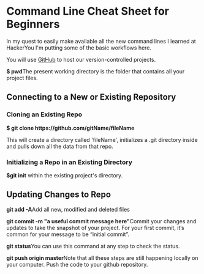 <h1>Command Line Cheat Sheet for Beginners</h1>

<p>In my quest to easily make available all the new command lines I learned at HackerYou I'm putting some of the basic workflows here.</p>  

<p>You will use <a href="http://github.com">GitHub</a> to host our version-controlled projects.</p>

<p><strong>$ pwd</strong>The present working directory is the folder that contains all your project files.</p>


<h2>Connecting to a New or Existing Repository</h2>

<h3>Cloning an Existing Repo</h3>
<strong>$ git clone https://github.com/gitName/fileName</strong>
<p>This will create a directory called 'fileName', initializes a .git directory inside and pulls down all the data from that repo.</p>


<h3>Initializing a Repo in an Existing Directory</h3>
<p><strong>$git init</strong> within the existing project's directory.</p>

<h2>Updating Changes to Repo</h2>

<p><strong>git add -A</strong>Add all new, modified and deleted files</p>
<p><strong>git commit -m "a useful commit message here"</strong>Commit your changes and updates to take the snapshot of your project. For your first commit, it’s common for your message to be “initial commit”.</p>
<p><strong>git status</strong>You can use this command at any step to check the status.</p>
<p><strong>git push origin master</strong>Note that all these steps are still happening locally on your computer. Push the code to your github repository.</p>
